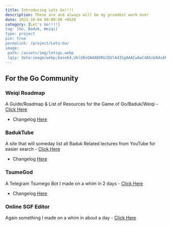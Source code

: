 ```yaml
---
title: Introducing Lets Go!!!!
description: These are and always will be my proudest work ever
date: 2021-10-04 00:00:00 +0530
category: [Let's Go!!!!]
tag: [Go, Baduk, Weiqi]
type: project 
pin: true
permalink: /project/Lets-Go/
image: 
 path: /assets/img/letsgo.webp
 lqip: data:image/webp;base64,UklGRnQAAABXRUJQVlA4IGgAAACwAwCdASoUAAsAPzmGuVOvKSWisAgB4CcJbAC06CGV/K3hngNqGAD+pTqOfYgV7PaZlOXqoUR9e8oSa0vMcSdYxktCnIUY3gR4n0v3JLUdli2/TpDNuHk1p9Ujuq1ihMJ+CAg2UaToAA==
---
```


## For the Go Community

### Weiqi Roadmap

A Guide/Roadmap & List of Resources for the Game of Go/Baduk/Weiqi - [Click Here](https://weiqi.soumyak4.in)
 - Changelog [Here](/project/Weiqi-Roadmap/)

### BadukTube

A site that will someday list all Baduk Related lectures from YouTube for easier search - [Click Here](https://baduktube.soumyak4.in)
 - Changelog [Here](/project/BadukTube/)

### TsumeGod

A Telegram Tsumego Bot I made on a whim in 2 days - [Click Here](https://tsumegod.soumyak4.in)
 - Changelog [Here](/project/TsumeGod/)

### Online SGF Editor

Again something I made on a whim in about a day - [Click Here](https://sgf.soumyak4.in/)
